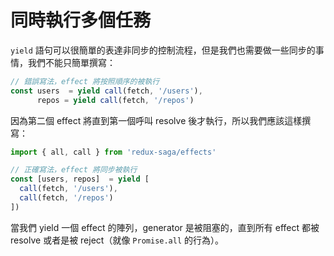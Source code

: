 # 同時執行多個任務

`yield` 語句可以很簡單的表達非同步的控制流程，但是我們也需要做一些同步的事情，我們不能只簡單撰寫：

```javascript
// 錯誤寫法，effect 將按照順序的被執行
const users  = yield call(fetch, '/users'),
      repos = yield call(fetch, '/repos')
```

因為第二個 effect 將直到第一個呼叫 resolve 後才執行，所以我們應該這樣撰寫：

```javascript
import { all, call } from 'redux-saga/effects'

// 正確寫法，effect 將同步被執行
const [users, repos]  = yield [
  call(fetch, '/users'),
  call(fetch, '/repos')
])
```

當我們 yield 一個 effect 的陣列，generator 是被阻塞的，直到所有 effect 都被 resolve 或者是被 reject（就像 `Promise.all` 的行為）。
